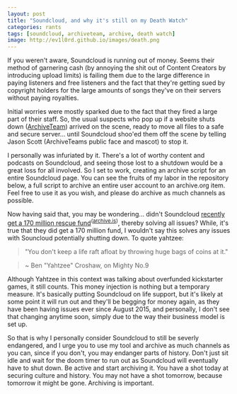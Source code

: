 ```yaml
---
layout: post
title: "Soundcloud, and why it's still on my Death Watch"
categories: rants
tags: [soundcloud, archiveteam, archive, death watch]
image: http://ev1l0rd.github.io/images/death.png
---
```


If you weren't aware, Soundcloud is running out of money. Seems their method of garnering cash (by annoying the shit out of Content Creators by introducing upload limits) is failing them due to the large difference in paying listeners and free listeners and the fact that they're getting sued by copyright holders for the large amounts of songs they've on their servers without paying royalties.

Initial worries were mostly sparked due to the fact that they fired a large part of their staff. So, the usual suspects who pop up if a website shuts down ([ArchiveTeam](http://archiveteam.org/index.php?title=SoundCloud)) arrived on the scene, ready to move all files to a safe and secure server... until Soundcloud shoo'ed them off the scene by telling Jason Scott (ArchiveTeams public face and mascot) to stop it.

I personally was infuriated by it. There's a lot of worthy content and podcasts on Soundcloud, and seeing those lost to a shutdown would be a great loss for all involved. So I set to work, creating an archive script for an entire Soundcloud page. You can see the fruits of my labor in the repository below, a full script to archive an entire user account to an archive.org item. Feel free to use it as you wish, and please do archive as much channels as possible.

<div class="github-card" data-github="ev1l0rd/soundcloud-archive" data-width="400" data-height="150" data-theme="default"></div>
<script src="//cdn.jsdelivr.net/github-cards/latest/widget.js"></script>

Now having said that, you may be wondering... didn't Soundcloud [recently get a 170 million rescue fund](http://www.billboard.com/articles/business/7898062/soundcloud-funding-round-new-ceo-kerry-trainor-interview)<sup>([archive.is](http://archive.is/67Lpn))</sup>, thereby solving all issues? While, it's true that they did get a 170 million fund, I wouldn't say this solves any issues with Souncloud potentially shutting down. To quote yahtzee:

> "You don't keep a life raft afloat by throwing huge bags of coins at it."

> ~ Ben "Yahtzee" Croshaw, on Mighty No.9

Although Yahtzee in this context was talking about overfunded kickstarter games, it still counts. This money injection is nothing but a temporary measure. It's basically putting Soundcloud on life support, but it's likely at some point it will run out and they'll be begging for money again, as they have been having issues ever since August 2015, and personally, I don't see that changing anytime soon, simply due to the way their business model is set up.

So that is why I personally consider Soundcloud to still be severly endangered, and I urge you to use my tool and archive as much channels as you can, since if you don't, you may endanger parts of history. Don't just sit idle and wait for the doom timer to run out as Soundcloud will eventually have to shut down. Be active and start archiving it. You have a shot today at securing culture and history. You may not have a shot tomorrow, because tomorrow it might be gone. Archiving is important.
